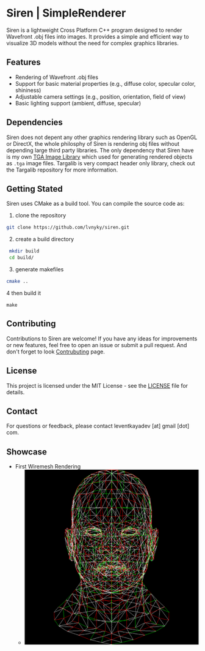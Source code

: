 # Siren | SimpleRenderer

Siren is a lightweight Cross Platform C++ program designed to render Wavefront .obj files into images. It provides a simple and efficient way to visualize 3D models without the need for complex graphics libraries.

## Features

- Rendering of Wavefront .obj files
- Support for basic material properties (e.g., diffuse color, specular color, shininess)
- Adjustable camera settings (e.g., position, orientation, field of view)
- Basic lighting support (ambient, diffuse, specular)

## Dependencies

Siren does not depent any other graphics rendering library such as OpenGL or DirectX, the whole philosphy of Siren is rendering obj files without depending large third party libraries.
The only dependency that Siren have is my own [TGA Image Library](https://github.com/lvntky/targalib) which used for generating rendered objects as `.tga` image files. Targalib is very compact header only library, check out the Targalib repository for more information.

## Getting Stated

Siren uses CMake as a build tool. You can compile the source code as:

1. clone the repository
```bash
git clone https://github.com/lvnyky/siren.git
```

2. create a build directory
```bash
 mkdir build
 cd build/
```
3. generate makefiles
```bash
cmake ..
```
4 then build it
```
make
```


## Contributing

Contributions to Siren are welcome! If you have any ideas for improvements or new features, feel free to open an issue or submit a pull request.
And don't forget to look [Contrubuting](./CONTRIBUTING.md) page.

## License

This project is licensed under the MIT License - see the [LICENSE](LICENSE) file for details.

## Contact

For questions or feedback, please contact leventkayadev [at] gmail [dot] com.

## Showcase
- First Wiremesh Rendering
    - ![First Wiremesh Rendering](./docs/wiremesh.png)